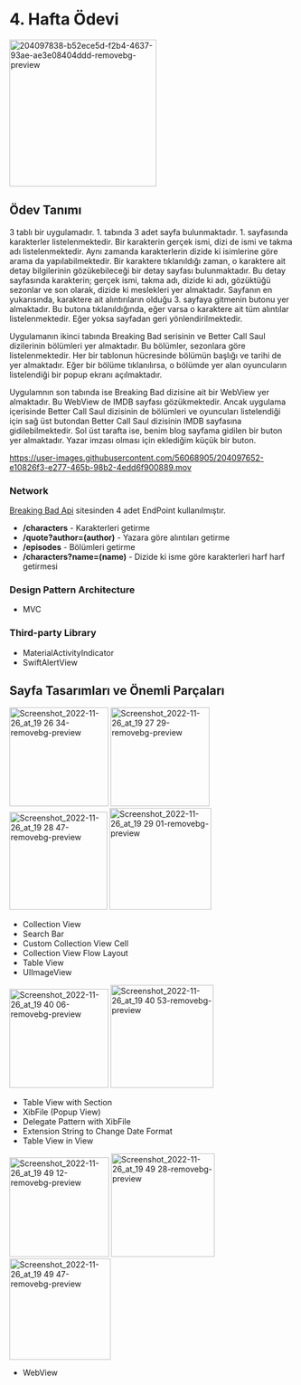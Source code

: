 # 4. Hafta Ödevi

<img width="260" alt="204097838-b52ece5d-f2b4-4637-93ae-ae3e08404ddd-removebg-preview" src="https://user-images.githubusercontent.com/56068905/204100123-0155e105-8e80-411f-ae0f-8d1162b5737c.png">


## Ödev Tanımı

3 tablı bir uygulamadır. 1. tabında 3 adet sayfa bulunmaktadır. 1. sayfasında karakterler listelenmektedir. Bir karakterin gerçek ismi, dizi de ismi ve takma adı listelenmektedir. Aynı zamanda karakterlerin dizide ki isimlerine göre arama da yapılabilmektedir. Bir karaktere tıklanıldığı zaman, o karaktere ait detay bilgilerinin gözükebileceği bir detay sayfası bulunmaktadır. Bu detay sayfasında karakterin; gerçek ismi, takma adı, dizide ki adı, gözüktüğü sezonlar ve son olarak, dizide ki meslekleri yer almaktadır. Sayfanın en yukarısında, karaktere ait alıntırıların olduğu 3. sayfaya gitmenin butonu yer almaktadır. Bu butona tıklanıldığında, eğer varsa o karaktere ait tüm alıntılar listelenmektedir. Eğer yoksa sayfadan geri yönlendirilmektedir.
      
Uygulamanın ikinci tabında Breaking Bad serisinin ve Better Call Saul dizilerinin bölümleri yer almaktadır. Bu bölümler, sezonlara göre listelenmektedir. Her bir tablonun hücresinde bölümün başlığı ve tarihi de yer almaktadır. Eğer bir bölüme tıklanılırsa, o bölümde yer alan oyuncuların listelendiği bir popup ekranı açılmaktadır.
      
Uygulamnın son tabında ise Breaking Bad dizisine ait bir WebView yer almaktadır. Bu WebView de IMDB sayfası gözükmektedir. Ancak uygulama içerisinde Better Call Saul dizisinin de bölümleri ve oyuncuları listelendiği için sağ üst butondan Better Call Saul dizisinin IMDB sayfasına gidilebilmektedir. Sol üst tarafta ise, benim blog sayfama gidilen bir buton yer almaktadır. Yazar imzası olması için eklediğim küçük bir buton.

https://user-images.githubusercontent.com/56068905/204097652-e10826f3-e277-465b-98b2-4edd6f900889.mov

### Network

[Breaking Bad Api](https://breakingbadapi.com/) sitesinden 4 adet EndPoint kullanılmıştır.

* **/characters** - Karakterleri getirme
* **/quote?author=\(author)** - Yazara göre alıntıları getirme
* **/episodes** - Bölümleri getirme
* **/characters?name=\(name)** - Dizide ki isme göre karakterleri harf harf getirmesi
       
### Design Pattern Architecture

* MVC

### Third-party Library

* MaterialActivityIndicator
* SwiftAlertView
       
## Sayfa Tasarımları ve Önemli Parçaları

<img width="175" alt="Screenshot_2022-11-26_at_19 26 34-removebg-preview" src="https://user-images.githubusercontent.com/56068905/204099006-5faab988-59ca-4590-8656-c27b0897a03e.png"> <img width="175" alt="Screenshot_2022-11-26_at_19 27 29-removebg-preview" src="https://user-images.githubusercontent.com/56068905/204099010-255ce1b3-66f7-41ad-80d9-fa1112227f52.png"> <img width="173" alt="Screenshot_2022-11-26_at_19 28 47-removebg-preview" src="https://user-images.githubusercontent.com/56068905/204099013-1d4928eb-3505-439f-a3fd-e7ec52596a4e.png"> <img width="180" alt="Screenshot_2022-11-26_at_19 29 01-removebg-preview" src="https://user-images.githubusercontent.com/56068905/204099019-92032e4d-9b03-4ac6-8822-0edb1bf1cb89.png">

* Collection View
* Search Bar
* Custom Collection View Cell
* Collection View Flow Layout
* Table View
* UIImageView

<img width="175" alt="Screenshot_2022-11-26_at_19 40 06-removebg-preview" src="https://user-images.githubusercontent.com/56068905/204099440-2d439182-b38f-4076-b3df-d0af6144bf42.png"> <img width="182" alt="Screenshot_2022-11-26_at_19 40 53-removebg-preview" src="https://user-images.githubusercontent.com/56068905/204099443-acc73111-f102-4206-92af-9188eb6f0aa4.png">

* Table View with Section
* XibFile (Popup View)
* Delegate Pattern with XibFile
* Extension String to Change Date Format
* Table View in View

<img width="176" alt="Screenshot_2022-11-26_at_19 49 12-removebg-preview" src="https://user-images.githubusercontent.com/56068905/204099855-b14b783d-910c-4506-be55-3ae7e7e1b396.png"> <img width="183" alt="Screenshot_2022-11-26_at_19 49 28-removebg-preview" src="https://user-images.githubusercontent.com/56068905/204099859-2ceb614f-86c7-4cc4-b465-62fcd30adda2.png"> <img width="179" alt="Screenshot_2022-11-26_at_19 49 47-removebg-preview" src="https://user-images.githubusercontent.com/56068905/204099862-52edd791-9342-48a9-a73a-19ec41bf5c18.png">

* WebView 




